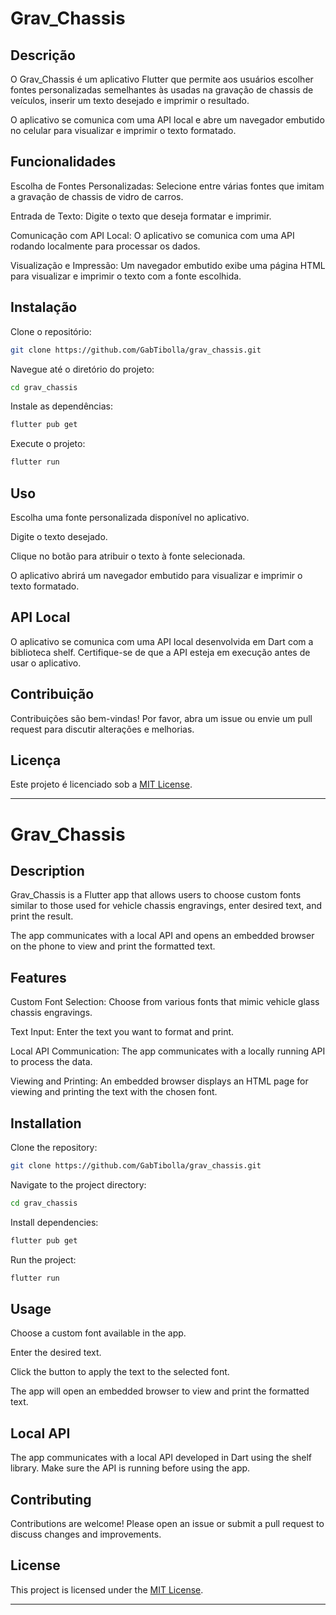 
# Grav_Chassis

## Descrição

O Grav_Chassis é um aplicativo Flutter que permite aos usuários escolher fontes personalizadas semelhantes às usadas na gravação de chassis de veículos, inserir um texto desejado e imprimir o resultado. 

O aplicativo se comunica com uma API local e abre um navegador embutido no celular para visualizar e imprimir o texto formatado.

## Funcionalidades

Escolha de Fontes Personalizadas: Selecione entre várias fontes que imitam a gravação de chassis de vidro de carros.

Entrada de Texto: Digite o texto que deseja formatar e imprimir.

Comunicação com API Local: O aplicativo se comunica com uma API rodando localmente para processar os dados.

Visualização e Impressão: Um navegador embutido exibe uma página HTML para visualizar e imprimir o texto com a fonte escolhida.
## Instalação

Clone o repositório:
```bash
git clone https://github.com/GabTibolla/grav_chassis.git
```

Navegue até o diretório do projeto:
```bash
cd grav_chassis
```

Instale as dependências:
```bash
flutter pub get
```

Execute o projeto:
```bash
flutter run
```

## Uso

Escolha uma fonte personalizada disponível no aplicativo.

Digite o texto desejado.

Clique no botão para atribuir o texto à fonte selecionada.

O aplicativo abrirá um navegador embutido para visualizar e imprimir o texto formatado.

## API Local

O aplicativo se comunica com uma API local desenvolvida em Dart com a biblioteca shelf. Certifique-se de que a API esteja em execução antes de usar o aplicativo.

## Contribuição

Contribuições são bem-vindas! Por favor, abra um issue ou envie um pull request para discutir alterações e melhorias.

## Licença

Este projeto é licenciado sob a [MIT License](LICENSE).

---

# Grav_Chassis

## Description

Grav_Chassis is a Flutter app that allows users to choose custom fonts similar to those used for vehicle chassis engravings, enter desired text, and print the result.

The app communicates with a local API and opens an embedded browser on the phone to view and print the formatted text.

## Features

Custom Font Selection: Choose from various fonts that mimic vehicle glass chassis engravings.

Text Input: Enter the text you want to format and print.

Local API Communication: The app communicates with a locally running API to process the data.

Viewing and Printing: An embedded browser displays an HTML page for viewing and printing the text with the chosen font.

## Installation

Clone the repository:
```bash
git clone https://github.com/GabTibolla/grav_chassis.git
```

Navigate to the project directory:
```bash
cd grav_chassis
```

Install dependencies:
```bash
flutter pub get
```

Run the project:
```bash
flutter run
```

## Usage

Choose a custom font available in the app.

Enter the desired text.

Click the button to apply the text to the selected font.

The app will open an embedded browser to view and print the formatted text.

## Local API

The app communicates with a local API developed in Dart using the shelf library. Make sure the API is running before using the app.

## Contributing

Contributions are welcome! Please open an issue or submit a pull request to discuss changes and improvements.

## License

This project is licensed under the [MIT License](LICENSE).

---
